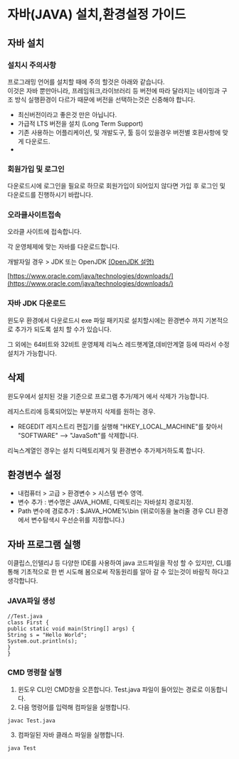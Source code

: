 # 자바(JAVA) 설치,환경설정 가이드

## 자바 설치

### 설치시 주의사항
프로그래밍 언어를 설치할 때에 주의 할것은 아래와 같습니다.   
이것은 자바 뿐만아니라, 프레임워크,라이브러리 등 버전에 따라 달라지는 네이밍과 구조 방식 실행환경이 다르가 때문에 버전을 선택하는것은 신중해야 합니다.
- 최신버전이라고 좋은것 만은 아닙니다.
- 가급적 LTS 버전을 설치 (Long Term Support)
- 기존 사용하는 어플리케이션, 및 개발도구, 툴 등이 있을경우 버전별 호환사항에 맞게 다운로드.
-
### 회원가입 및 로그인

다운로드시에 로그인을 필요로 하므로 회원가입이 되어있지 않다면 가입 후 로그인 및 다운로드를 진행하시기 바랍니다.

### 오라클사이트접속
오라클 사이트에 접속합니다.

각 운영체제에 맞는 자바를 다운로드합니다.

개발자일 경우 > JDK 또는 OpenJDK   [(OpenJDK 설명)](https://web-inf.tistory.com/30)

[https://www.oracle.com/java/technologies/downloads/](https://www.oracle.com/java/technologies/downloads/)

### 자바 JDK 다운로드

윈도우 환경에서 다운로드시 exe 파일 패키지로 설치할시에는 환경변수 까지 기본적으로 추가가 되도록 설치 할 수가 있습니다.

그 외에는 64비트와 32비트 운영체제 리눅스 레드햇계열,데비안계열 등에 따라서 수정 설치가 가능합니다.

## 삭제

윈도우에서 설치된 것을 기준으로 프로그램 추가/제거 에서 삭제가 가능합니다.

레지스트리에 등록되어있는 부분까지 삭제를 원하는 경우.
- REGEDIT 레지스트리 편집기를 실행해 "HKEY_LOCAL_MACHINE"를 찾아서 "SOFTWARE" --> "JavaSoft"를 삭제합니다.

리눅스계열인 경우는 설치 디렉토리제거 및 환경변수 추가제거하도록 합니다.


## 환경변수 설정

- 내컴퓨터 > 고급 > 환경변수 > 시스템 변수 영역.
- 변수 추가 : 변수명은 JAVA_HOME, 디렉토리는 자바설치 경로지정.
- Path 변수에 경로추가 : $JAVA_HOME%\bin (위로이동을 눌러줄 경우 CLI 환경에서 변수탐색시 우선순위를 지정합니다.)

## 자바 프로그램 실행

이클립스,인텔리J 등 다양한 IDE를 사용하여 java 코드파일을 작성 할 수 있지만, CLI를 통해 기초적으로 한 번 시도해 봄으로써 작동원리를 알아 갈 수 있는것이 바람직 하다고 생각합니다.

### JAVA파일 생성

```
//Test.java
class First {
public static void main(String[] args) {
String s = "Hello World";
System.out.println(s);
}
}
```


### CMD 명령찰 실행
1. 윈도우 CLI인 CMD창을 오픈합니다. Test.java 파일이 들어있는 경로로 이동합니다.
2. 다음 명령어를 입력해 컴파일을 실행합니다.
```
javac Test.java
```

3. 컴파일된 자바 클래스 파일을 실행합니다.
```
java Test
```






